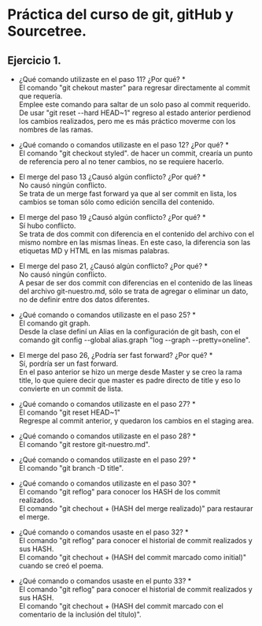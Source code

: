 # Práctica del curso de git, gitHub y Sourcetree.  
  
## Ejercicio 1.  

* ¿Qué comando utilizaste en el paso 11? ¿Por qué? *  
El comando "git chekout master" para regresar directamente al commit que requería.  
Emplee este comando para saltar de un solo paso al commit requerido. De usar "git reset --hard HEAD~1" regreso al estado anterior perdienod los cambios realizados, pero me es más práctico moverme con los nombres de las ramas.  

* ¿Qué comando o comandos utilizaste en el paso 12? ¿Por qué? *  
El comando "git checkout styled". de hacer un commit, crearía un punto de referencia pero al no tener cambios, no se requiere hacerlo.  
  
* El merge del paso 13 ¿Causó algún conflicto? ¿Por qué? *  
No causó ningún conflicto.  
Se trata de un merge fast forward ya que al ser commit en lista, los cambios se toman sólo como edición sencilla del contenido.  
  
* El merge del paso 19 ¿Causó algún conflicto? ¿Por qué? *  
Sí hubo conflicto.  
Se trata de dos commit con diferencia en el contenido del archivo con el mismo nombre en las mismas líneas. En este caso, la diferencia son las etiquetas MD y HTML en las mismas palabras.  
  
* El merge del paso 21, ¿Causó algún conflicto? ¿Por qué? *  
No causó ningún conflicto.  
A pesar de ser dos commit con diferencias en el contenido de las líneas del archivo git-nuestro.md, sólo se trata de agregar o eliminar un dato, no de definir entre dos datos diferentes.  
  
* ¿Qué comando o comandos utilizaste en el paso 25? *  
El comando git graph.  
Desde la clase definí un Alias en la configuración de git bash, con el comando git config --global alias.graph "log --graph --pretty=oneline".  
  
* El merge del paso 26, ¿Podría ser fast forward? ¿Por qué? *  
Sí, pordría ser un fast forward.  
En el paso anterior se hizo un merge desde Master y se creo la rama title, lo que quiere decir que master es padre directo de title y eso lo convierte en un commit de lista.  
  
* ¿Qué comando o comandos utilizaste en el paso 27? *  
El comando "git reset HEAD~1"  
Regrespe al commit anterior, y quedaron los cambios en el staging area.  
  
* ¿Qué comando o comandos utilizaste en el paso 28? *  
El comando "git restore git-nuestro.md".  
  
* ¿Qué comando o comandos utilizaste en el paso 29? *  
El comando "git branch -D title".  
  
* ¿Qué comando o comandos utilizaste en el paso 30? *  
El comando "git reflog" para conocer los HASH de los commit realizados.  
El comando "git chechout + (HASH del merge realizado)" para restaurar el merge.  
  
* ¿Qué comando o comandos usaste en el paso 32? *  
El comando "git reflog" para conocer el historial de commit realizados y sus HASH.  
El comando "git chechout + (HASH del commit marcado como initial)" cuando se creó el poema.  
  
* ¿Qué comando o comandos usaste en el punto 33? *  
El comando "git reflog" para conocer el historial de commit realizados y sus HASH.  
El comando "git chechout + (HASH del commit marcado con el comentario de la inclusión del título)".  
